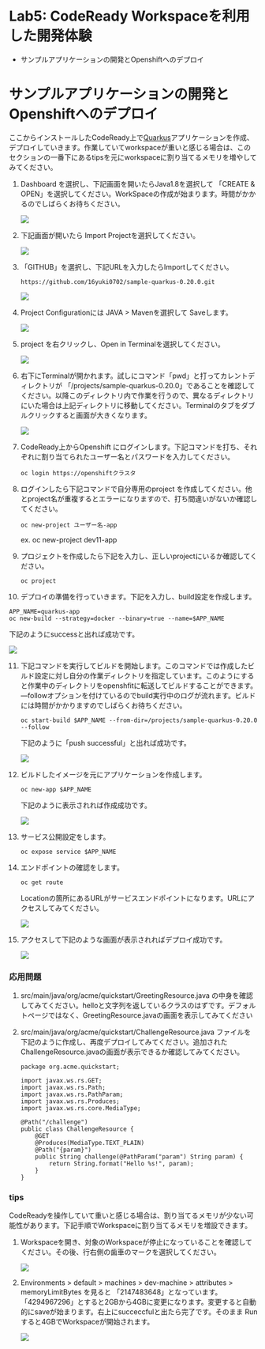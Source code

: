 # Lab5: CodeReady Workspaceを利用した開発体験

- サンプルアプリケーションの開発とOpenshiftへのデプロイ

# サンプルアプリケーションの開発とOpenshiftへのデプロイ

ここからインストールしたCodeReady上で[Quarkus](https://quarkus.io/)アプリケーションを作成、デプロイしていきます。作業していてworkspaceが重いと感じる場合は、このセクションの一番下にあるtipsを元にworkspaceに割り当てるメモリを増やしてみてください。

1. Dashboard を選択し、下記画面を開いたらJava1.8を選択して 「CREATE & OPEN」を選択してください。WorkSpaceの作成が始まります。時間がかかるのでしばらくお待ちください。

   ![](images/app_1.png)
   
2. 下記画面が開いたら Import Projectを選択してください。

   ![](images/app_2.png)

3. 「GITHUB」を選択し、下記URLを入力したらImportしてください。

   ```
   https://github.com/16yuki0702/sample-quarkus-0.20.0.git
   ```

   ![](images/app_3.png)

4. Project Configurationには JAVA > Mavenを選択して Saveします。

   ![](images/app_4.png)

5. project を右クリックし、Open in Terminalを選択してください。

   ![](images/app_5.png)

6. 右下にTerminalが開かれます。試しにコマンド「pwd」と打ってカレントディレクトリが 「/projects/sample-quarkus-0.20.0」であることを確認してください。以降このディレクトリ内で作業を行うので、異なるディレクトリにいた場合は上記ディレクトリに移動してください。Terminalのタブをダブルクリックすると画面が大きくなります。

   ![](images/app_6.png)

7. CodeReady上からOpenshift にログインします。下記コマンドを打ち、それぞれに割り当てられたユーザー名とパスワードを入力してください。

   ```
   oc login https://openshiftクラスタ
   ```

8. ログインしたら下記コマンドで自分専用のproject を作成してください。他とproject名が重複するとエラーになりますので、打ち間違いがないか確認してください。

   ```
   oc new-project ユーザー名-app
   ```

   ex. oc new-project dev11-app

9. プロジェクトを作成したら下記を入力し、正しいprojectにいるか確認してください。

   ```
   oc project
   ```

10. デプロイの準備を行っていきます。下記を入力し、build設定を作成します。

   ```
   APP_NAME=quarkus-app
   oc new-build --strategy=docker --binary=true --name=$APP_NAME
   ```

   下記のようにsuccessと出れば成功です。

   ![](images/app_7.png)

11. 下記コマンドを実行してビルドを開始します。このコマンドでは作成したビルド設定に対し自分の作業ディレクトリを指定しています。このようにすると作業中のディレクトリをopenshfitに転送してビルドすることができます。—followオプションを付けているのでbuild実行中のログが流れます。ビルドには時間がかかりますのでしばらくお待ちください。

    ```
    oc start-build $APP_NAME --from-dir=/projects/sample-quarkus-0.20.0 --follow
    ```

    下記のように「push successful」と出れば成功です。

    ![](images/app_8.png)

12. ビルドしたイメージを元にアプリケーションを作成します。

    ```
    oc new-app $APP_NAME
    ```

    下記のように表示されれば作成成功です。

    ![](images/app_9.png)

13. サービス公開設定をします。

    ```
    oc expose service $APP_NAME
    ```

14. エンドポイントの確認をします。

    ```
    oc get route
    ```

    Locationの箇所にあるURLがサービスエンドポイントになります。URLにアクセスしてみてください。

    ![](images/app_10.png)

15. アクセスして下記のような画面が表示されればデプロイ成功です。

    ![](images/app_11.png)



### 応用問題

1. src/main/java/org/acme/quickstart/GreetingResource.java の中身を確認してみてください。helloと文字列を返しているクラスのはずです。デフォルトページではなく、GreetingResource.javaの画面を表示してみてください

2. src/main/java/org/acme/quickstart/ChallengeResource.java ファイルを下記のように作成し、再度デプロイしてみてください。追加されたChallengeResource.javaの画面が表示できるか確認してみてください。

   ```
   package org.acme.quickstart;
   
   import javax.ws.rs.GET;
   import javax.ws.rs.Path;
   import javax.ws.rs.PathParam;
   import javax.ws.rs.Produces;
   import javax.ws.rs.core.MediaType;
   
   @Path("/challenge")
   public class ChallengeResource {
       @GET
       @Produces(MediaType.TEXT_PLAIN)
       @Path("{param}")
       public String challenge(@PathParam("param") String param) {
           return String.format("Hello %s!", param);
       }
   }
   ```

### tips

CodeReadyを操作していて重いと感じる場合は、割り当てるメモリが少ない可能性があります。下記手順でWorkspaceに割り当てるメモリを増設できます。

1. Workspaceを開き、対象のWorkspaceが停止になっていることを確認してください。その後、行右側の歯車のマークを選択してください。

   ![](images/tips_1.png)

2. Environments > default > machines > dev-machine > attributes > memoryLimitBytes を見ると 「2147483648」となっています。「4294967296」とすると2GBから4GBに変更になります。変更すると自動的にsaveが始まります。右上にsucceccfulと出たら完了です。そのまま Runすると4GBでWorkspaceが開始されます。

   ![](images/tips_2.png)


